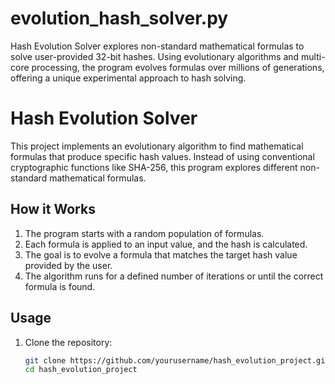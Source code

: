 # evolution_hash_solver.py
Hash Evolution Solver explores non-standard mathematical formulas to solve user-provided 32-bit hashes. Using evolutionary algorithms and multi-core processing, the program evolves formulas over millions of generations, offering a unique experimental approach to hash solving.

# Hash Evolution Solver

This project implements an evolutionary algorithm to find mathematical formulas that produce specific hash values. Instead of using conventional cryptographic functions like SHA-256, this program explores different non-standard mathematical formulas.

## How it Works

1. The program starts with a random population of formulas.
2. Each formula is applied to an input value, and the hash is calculated.
3. The goal is to evolve a formula that matches the target hash value provided by the user.
4. The algorithm runs for a defined number of iterations or until the correct formula is found.

## Usage

1. Clone the repository:
   ```bash
   git clone https://github.com/yourusername/hash_evolution_project.git
   cd hash_evolution_project
